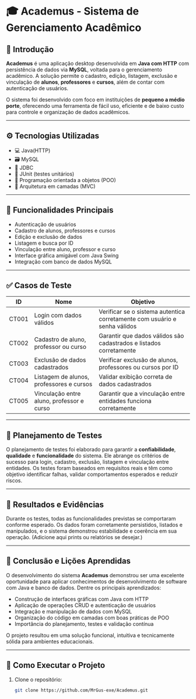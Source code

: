 # 🎓 Academus - Sistema de Gerenciamento Acadêmico

## 📌 Introdução

**Academus** é uma aplicação desktop desenvolvida em **Java com HTTP** com persistência de dados via **MySQL**, voltada para o gerenciamento acadêmico. A solução permite o cadastro, edição, listagem, exclusão e vinculação de **alunos**, **professores** e **cursos**, além de contar com autenticação de usuários.

O sistema foi desenvolvido com foco em instituições de **pequeno a médio porte**, oferecendo uma ferramenta de fácil uso, eficiente e de baixo custo para controle e organização de dados acadêmicos.

---

## ⚙️ Tecnologias Utilizadas

- 💻 Java(HTTP)
- 🗃️ MySQL
- 🔌 JDBC
- 🧪 JUnit (testes unitários)
- 🧠 Programação orientada a objetos (POO)
- 📁 Arquitetura em camadas (MVC)

---

## 🧠 Funcionalidades Principais

- Autenticação de usuários
- Cadastro de alunos, professores e cursos
- Edição e exclusão de dados
- Listagem e busca por ID
- Vinculação entre aluno, professor e curso
- Interface gráfica amigável com Java Swing
- Integração com banco de dados MySQL

---

## ✅ Casos de Teste

| ID     | Nome                                       | Objetivo                                                                 |
|--------|--------------------------------------------|--------------------------------------------------------------------------|
| CT001  | Login com dados válidos                    | Verificar se o sistema autentica corretamente com usuário e senha válidos |
| CT002  | Cadastro de aluno, professor ou curso      | Garantir que dados válidos são cadastrados e listados corretamente      |
| CT003  | Exclusão de dados cadastrados              | Verificar exclusão de alunos, professores ou cursos por ID               |
| CT004  | Listagem de alunos, professores e cursos   | Validar exibição correta de dados cadastrados                           |
| CT005  | Vinculação entre aluno, professor e curso  | Garantir que a vinculação entre entidades funciona corretamente         |

---

## 🧪 Planejamento de Testes

O planejamento de testes foi elaborado para garantir a **confiabilidade**, **qualidade** e **funcionalidade** do sistema. Ele abrange os critérios de sucesso para login, cadastro, exclusão, listagem e vinculação entre entidades. Os testes foram baseados em requisitos reais e têm como objetivo identificar falhas, validar comportamentos esperados e reduzir riscos.

---

## 🧾 Resultados e Evidências

Durante os testes, todas as funcionalidades previstas se comportaram conforme esperado. Os dados foram corretamente persistidos, listados e manipulados, e o sistema demonstrou estabilidade e coerência em sua operação. (Adicione aqui prints ou relatórios se desejar.)

---

## 🧠 Conclusão e Lições Aprendidas

O desenvolvimento do sistema **Academus** demonstrou ser uma excelente oportunidade para aplicar conhecimentos de desenvolvimento de software com Java e banco de dados. Dentre os principais aprendizados:

- Construção de interfaces gráficas com Java com HTTP
- Aplicação de operações CRUD e autenticação de usuários
- Integração e manipulação de dados com MySQL
- Organização do código em camadas com boas práticas de POO
- Importância do planejamento, testes e validação contínua

O projeto resultou em uma solução funcional, intuitiva e tecnicamente sólida para ambientes educacionais.

---

## 🚀 Como Executar o Projeto

1. Clone o repositório:
   ```bash
   git clone https://github.com/MrGus-exe/Academus.git
